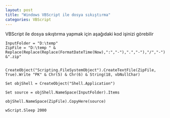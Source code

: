 ```yaml
---
layout: post
title: "Windows VBScript ile dosya sıkıştırma"
categories: VBScript
---
```

VBScript ile dosya sıkıştırma yapmak için aşağıdaki kod işinizi görebilir
```vbscript
InputFolder = "D:\temp"
ZipFile = "D:\temp " & Replace(Replace(Replace(FormatDateTime(Now),":","-"),".","-"),"/","-") &".zip"


CreateObject("Scripting.FileSystemObject").CreateTextFile(ZipFile, True).Write "PK" & Chr(5) & Chr(6) & String(18, vbNullChar)

Set objShell = CreateObject("Shell.Application")

Set source = objShell.NameSpace(InputFolder).Items

objShell.NameSpace(ZipFile).CopyHere(source)

wScript.Sleep 2000

```